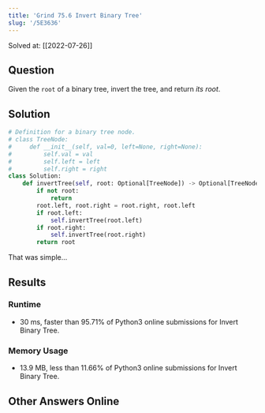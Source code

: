 ```yaml
---
title: 'Grind 75.6 Invert Binary Tree'
slug: '/5E3636'
---
```


Solved at: [[2022-07-26]]

## Question

Given the `root` of a binary tree, invert the tree, and return *its root*.

## Solution

```python
# Definition for a binary tree node.
# class TreeNode:
#     def __init__(self, val=0, left=None, right=None):
#         self.val = val
#         self.left = left
#         self.right = right
class Solution:
    def invertTree(self, root: Optional[TreeNode]) -> Optional[TreeNode]:
        if not root:
            return
        root.left, root.right = root.right, root.left
        if root.left:
            self.invertTree(root.left)
        if root.right:
            self.invertTree(root.right)
        return root
```

That was simple...

## Results

### Runtime

- 30 ms, faster than 95.71% of Python3 online submissions for Invert Binary Tree.

### Memory Usage

- 13.9 MB, less than 11.66% of Python3 online submissions for Invert Binary Tree.

## Other Answers Online
